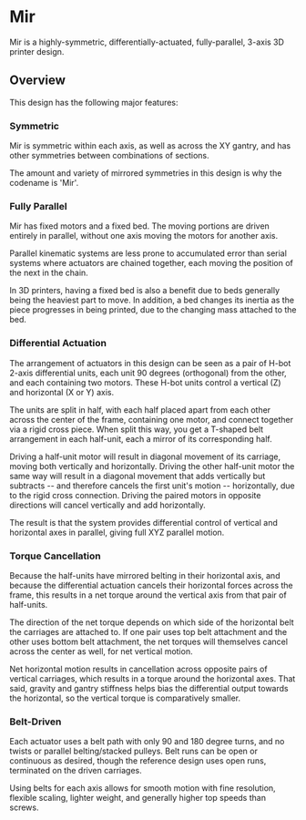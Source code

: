 # Mir

Mir is a highly-symmetric, differentially-actuated, fully-parallel, 3-axis 3D printer design.

## Overview

This design has the following major features:

### Symmetric

Mir is symmetric within each axis, as well as across the XY gantry, and has other symmetries between combinations of sections.

The amount and variety of mirrored symmetries in this design is why the codename is 'Mir'.

### Fully Parallel

Mir has fixed motors and a fixed bed. The moving portions are driven entirely in parallel, without one axis moving the motors for another axis.

Parallel kinematic systems are less prone to accumulated error than serial systems where actuators are chained together, each moving the position of the next in the chain.

In 3D printers, having a fixed bed is also a benefit due to beds generally being the heaviest part to move. In addition, a bed changes its inertia as the piece progresses in being printed, due to the changing mass attached to the bed.

### Differential Actuation

The arrangement of actuators in this design can be seen as a pair of H-bot 2-axis differential units, each unit 90 degrees (orthogonal) from the other, and each containing two motors. These H-bot units control a vertical (Z) and horizontal (X or Y) axis.

The units are split in half, with each half placed apart from each other across the center of the frame, containing one motor, and connect together via a rigid cross piece. When split this way, you get a T-shaped belt arrangement in each half-unit, each a mirror of its corresponding half.

Driving a half-unit motor will result in diagonal movement of its carriage, moving both vertically and horizontally. Driving the other half-unit motor the same way will result in a diagonal movement that adds vertically but subtracts -- and therefore cancels the first unit's motion -- horizontally, due to the rigid cross connection. Driving the paired motors in opposite directions will cancel vertically and add horizontally.

The result is that the system provides differential control of vertical and horizontal axes in parallel, giving full XYZ parallel motion.

### Torque Cancellation

Because the half-units have mirrored belting in their horizontal axis, and because the differential actuation cancels their horizontal forces across the frame, this results in a net torque around the vertical axis from that pair of half-units.

The direction of the net torque depends on which side of the horizontal belt the carriages are attached to. If one pair uses top belt attachment and the other uses bottom belt attachment, the net torques will themselves cancel across the center as well, for net vertical motion.

Net horizontal motion results in cancellation across opposite pairs of vertical carriages, which results in a torque around the horizontal axes. That said, gravity and gantry stiffness helps bias the differential output towards the horizontal, so the vertical torque is comparatively smaller.

### Belt-Driven

Each actuator uses a belt path with only 90 and 180 degree turns, and no twists or parallel belting/stacked pulleys. Belt runs can be open or continuous as desired, though the reference design uses open runs, terminated on the driven carriages.

Using belts for each axis allows for smooth motion with fine resolution, flexible scaling, lighter weight, and generally higher top speeds than screws.
